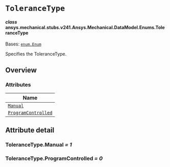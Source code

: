 # `ToleranceType`

<a id="ansys.mechanical.stubs.v241.Ansys.Mechanical.DataModel.Enums.ToleranceType"></a>

#### *class* ansys.mechanical.stubs.v241.Ansys.Mechanical.DataModel.Enums.ToleranceType

Bases: [`enum.Enum`](https://docs.python.org/3/library/enum.html#enum.Enum)

Specifies the ToleranceType.

<!-- !! processed by numpydoc !! -->

<a id="overview"></a>

## Overview

### Attributes

| Name |
| --------------------------------------------------------- |
| [`Manual`](#ToleranceType.Manual) |
| [`ProgramControlled`](#ToleranceType.ProgramControlled) |

<a id="attribute-detail"></a>

## Attribute detail

<a id="ToleranceType.Manual"></a>

### ToleranceType.Manual *= 1*

<a id="ToleranceType.ProgramControlled"></a>

### ToleranceType.ProgramControlled *= 0*


